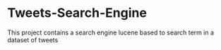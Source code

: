 # Tweets-Search-Engine
This project contains a search engine lucene based to search term in a dataset of tweets

